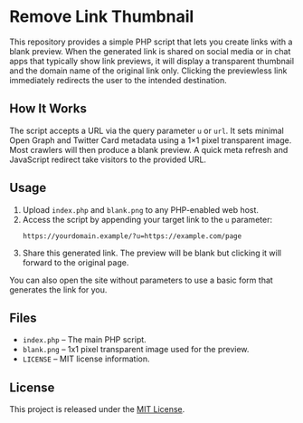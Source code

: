 # Remove Link Thumbnail

This repository provides a simple PHP script that lets you create links with a blank preview. When the generated link is shared on social media or in chat apps that typically show link previews, it will display a transparent thumbnail and the domain name of the original link only. Clicking the previewless link immediately redirects the user to the intended destination.

## How It Works

The script accepts a URL via the query parameter `u` or `url`. It sets minimal Open Graph and Twitter Card metadata using a 1×1 pixel transparent image. Most crawlers will then produce a blank preview. A quick meta refresh and JavaScript redirect take visitors to the provided URL.

## Usage

1. Upload `index.php` and `blank.png` to any PHP-enabled web host.
2. Access the script by appending your target link to the `u` parameter:
   ```
   https://yourdomain.example/?u=https://example.com/page
   ```
3. Share this generated link. The preview will be blank but clicking it will forward to the original page.

You can also open the site without parameters to use a basic form that generates the link for you.

## Files

- `index.php` – The main PHP script.
- `blank.png` – 1x1 pixel transparent image used for the preview.
- `LICENSE` – MIT license information.

## License

This project is released under the [MIT License](LICENSE).
